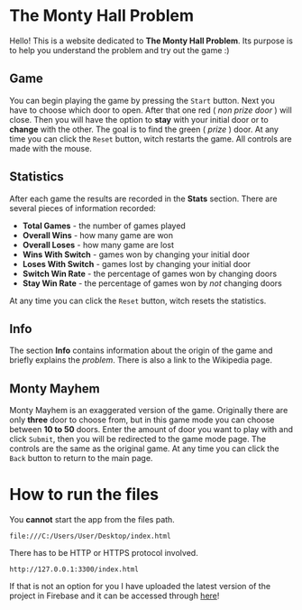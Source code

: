 # The Monty Hall Problem

Hello! This is a website dedicated to **The Monty Hall Problem**. Its purpose is to help you understand the problem and try out the game :)


## Game

You can begin playing the game by pressing the `Start` button. Next you have to choose which door to open. After that one red ( *non prize door* ) will close. Then you will have the option to **stay** with your initial door or to **change** with the other. The goal is to find the green ( *prize* ) door.
At any time you can click the `Reset` button, witch restarts the game.
All controls are made with the mouse.

## Statistics

After each game the results are recorded in the **Stats** section. There are several pieces of information recorded:

- **Total Games** - the number of games played
- **Overall Wins** - how many game are won
- **Overall Loses** - how many game are lost
- **Wins With Switch** - games won by changing your initial door 
- **Loses With Switch** - games lost by changing your initial door
- **Switch Win Rate** - the percentage of games won by changing doors
- **Stay Win Rate** - the percentage of games won by *not* changing doors

At any time you can click the `Reset` button, witch resets the statistics.

## Info

The section **Info** contains information about the origin of the game and briefly explains the *problem*. There is also a link to the Wikipedia page.

## Monty Mayhem

Monty Mayhem is an exaggerated version of the game. Originally there are only **three** door to choose from, but in this game mode you can choose between **10 to 50** doors. Enter the amount of door you want to play with and click `Submit`, then you will be redirected to the game mode page. 
The controls are the same as the original game. 
At any time you can click the `Back` button to return to the main page.



# How to run the files

You **cannot** start the app from the files path. 

	file:///C:/Users/User/Desktop/index.html
There has to be HTTP or HTTPS protocol involved.

	http://127.0.0.1:3300/index.html
If that is not an option for you I have uploaded the latest version of the project in Firebase and it can be accessed through [here](https://nifty-bird-295815.firebaseapp.com)!